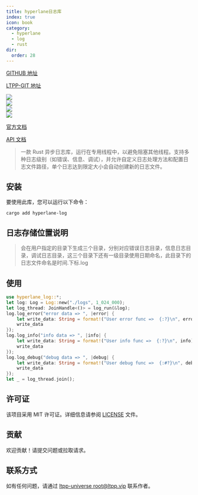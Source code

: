 ```yaml
---
title: hyperlane日志库
index: true
icon: book
category:
  - hyperlane
  - log
  - rust
dir:
  order: 28
---
```


[GITHUB 地址](https://github.com/ltpp-universe/hyperlane-log)

[LTPP-GIT 地址](https://git.ltpp.vip/root/hyperlane-log)

<Share colorful />
<Catalog />

[![](https://img.shields.io/crates/v/hyperlane-log.svg)](https://crates.io/crates/hyperlane-log)<br>
[![](https://docs.rs/hyperlane-log/badge.svg)](https://docs.rs/hyperlane-log)<br>
[![](https://img.shields.io/crates/l/hyperlane-log.svg)](./LICENSE)<br>
[![](https://github.com/ltpp-universe/hyperlane-log/workflows/Rust/badge.svg)](https://github.com/ltpp-universe/hyperlane-log/actions?query=workflow:Rust)

[官方文档](https://docs.ltpp.vip/hyperlane-log/)

[API 文档](https://docs.rs/hyperlane-log/latest/hyperlane_log/)

> 一款 Rust 异步日志库，运行在专用线程中，以避免阻塞其他线程。支持多种日志级别（如错误、信息、调试），并允许自定义日志处理方法和配置日志文件路径，单个日志达到限定大小会自动创建新的日志文件。

## 安装

要使用此库，您可以运行以下命令：

```shell
cargo add hyperlane-log
```

## 日志存储位置说明

> 会在用户指定的目录下生成三个目录，分别对应错误日志目录，信息日志目录，调试日志目录，这三个目录下还有一级目录使用日期命名，此目录下的日志文件命名是时间.下标.log

## 使用

```rust
use hyperlane_log::*;
let log: Log = Log::new("./logs", 1_024_000);
let log_thread: JoinHandle<()> = log_run(&log);
log.log_error("error data => ", |error| {
    let write_data: String = format!("User error func =>  {:?}\n", error);
    write_data
});
log.log_info("info data => ", |info| {
    let write_data: String = format!("User info func =>  {:?}\n", info);
    write_data
});
log.log_debug("debug data => ", |debug| {
    let write_data: String = format!("User debug func =>  {:#?}\n", debug);
    write_data
});
let _ = log_thread.join();
```

## 许可证

该项目采用 MIT 许可证。详细信息请参阅 [LICENSE](LICENSE) 文件。

## 贡献

欢迎贡献！请提交问题或拉取请求。

## 联系方式

如有任何问题，请通过 [ltpp-universe <root@ltpp.vip>](mailto:root@ltpp.vip) 联系作者。
